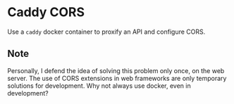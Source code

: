 # Caddy CORS

Use a `caddy` docker container to proxify an API and configure CORS.

## Note

Personally, I defend the idea of solving this problem only once, on the web server.
The use of CORS extensions in web frameworks are only temporary solutions for development.
Why not always use docker, even in development?

